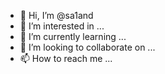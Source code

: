 - 👋 Hi, I’m @sa1and
- 👀 I’m interested in ...
- 🌱 I’m currently learning ...
- 💞️ I’m looking to collaborate on ...
- 📫 How to reach me ...

<!---
sa1and/sa1and is a ✨ special ✨ repository because its `README.md` (this file) appears on your GitHub profile.
You can click the Preview link to take a look at your changes.
--->
